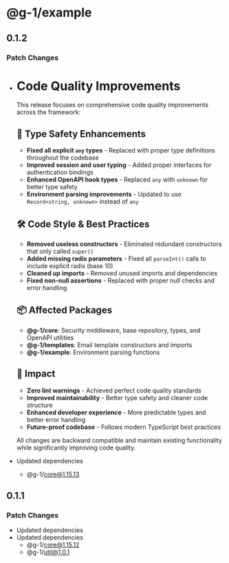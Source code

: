 # @g-1/example

## 0.1.2

### Patch Changes

- # Code Quality Improvements

  This release focuses on comprehensive code quality improvements across the framework:

  ## 🔧 Type Safety Enhancements

  - **Fixed all explicit `any` types** - Replaced with proper type definitions throughout the codebase
  - **Improved session and user typing** - Added proper interfaces for authentication bindings
  - **Enhanced OpenAPI hook types** - Replaced `any` with `unknown` for better type safety
  - **Environment parsing improvements** - Updated to use `Record<string, unknown>` instead of `any`

  ## 🛠️ Code Style & Best Practices

  - **Removed useless constructors** - Eliminated redundant constructors that only called `super()`
  - **Added missing radix parameters** - Fixed all `parseInt()` calls to include explicit radix (base 10)
  - **Cleaned up imports** - Removed unused imports and dependencies
  - **Fixed non-null assertions** - Replaced with proper null checks and error handling

  ## 📦 Affected Packages

  - **@g-1/core**: Security middleware, base repository, types, and OpenAPI utilities
  - **@g-1/templates**: Email template constructors and imports
  - **@g-1/example**: Environment parsing functions

  ## 🎯 Impact

  - **Zero lint warnings** - Achieved perfect code quality standards
  - **Improved maintainability** - Better type safety and cleaner code structure
  - **Enhanced developer experience** - More predictable types and better error handling
  - **Future-proof codebase** - Follows modern TypeScript best practices

  All changes are backward compatible and maintain existing functionality while significantly improving code quality.

- Updated dependencies
  - @g-1/core@1.15.13

## 0.1.1

### Patch Changes

- Updated dependencies
- Updated dependencies
  - @g-1/core@1.15.12
  - @g-1/util@1.0.1
